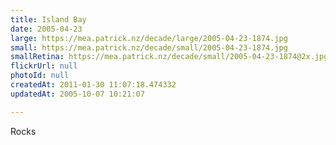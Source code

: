 ```yaml
---
title: Island Bay
date: 2005-04-23
large: https://mea.patrick.nz/decade/large/2005-04-23-1874.jpg
small: https://mea.patrick.nz/decade/small/2005-04-23-1874.jpg
smallRetina: https://mea.patrick.nz/decade/small/2005-04-23-1874@2x.jpg
flickrUrl: null
photoId: null
createdAt: 2011-01-30 11:07:18.474332
updatedAt: 2005-10-07 10:21:07

---
```

Rocks
